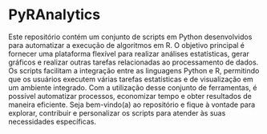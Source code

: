 # PyRAnalytics

Este repositório contém um conjunto de scripts em Python desenvolvidos para automatizar a execução de algoritmos em R. O objetivo principal é fornecer uma plataforma flexível para realizar análises estatísticas, gerar gráficos e realizar outras tarefas relacionadas ao processamento de dados. Os scripts facilitam a integração entre as linguagens Python e R, permitindo que os usuários executem várias tarefas estatísticas e de visualização em um ambiente integrado. Com a utilização desse conjunto de ferramentas, é possível automatizar processos, economizar tempo e obter resultados de maneira eficiente. Seja bem-vindo(a) ao repositório e fique à vontade para explorar, contribuir e personalizar os scripts para atender às suas necessidades específicas.
